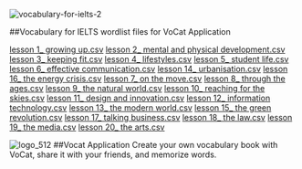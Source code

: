 
![vocabulary-for-ielts-2](https://github.com/user-attachments/assets/de8c88a3-29a9-4f58-a13f-73ea423f9fe7)

##Vocabulary for IELTS wordlist files for VoCat Application

[lesson 1_ growing up.csv](https://github.com/user-attachments/files/16708121/lesson.1_.growing.up.csv)
[lesson 2_ mental and physical development.csv](https://github.com/user-attachments/files/16708120/lesson.2_.mental.and.physical.development.csv)
[lesson 3_ keeping fit.csv](https://github.com/user-attachments/files/16708119/lesson.3_.keeping.fit.csv)
[lesson 4_ lifestyles.csv](https://github.com/user-attachments/files/16708118/lesson.4_.lifestyles.csv)
[lesson 5_ student life.csv](https://github.com/user-attachments/files/16708117/lesson.5_.student.life.csv)
[lesson 6_ effective communication.csv](https://github.com/user-attachments/files/16708115/lesson.6_.effective.communication.csv)
[lesson 14_ urbanisation.csv](https://github.com/user-attachments/files/16708114/lesson.14_.urbanisation.csv)
[lesson 16_ the energy crisis.csv](https://github.com/user-attachments/files/16708113/lesson.16_.the.energy.crisis.csv)
[lesson  7_ on the move.csv](https://github.com/user-attachments/files/16708112/lesson.7_.on.the.move.csv)
[lesson  8_ through the ages.csv](https://github.com/user-attachments/files/16708111/lesson.8_.through.the.ages.csv)
[lesson  9_ the natural world.csv](https://github.com/user-attachments/files/16708110/lesson.9_.the.natural.world.csv)
[lesson  10_ reaching for the skies.csv](https://github.com/user-attachments/files/16708109/lesson.10_.reaching.for.the.skies.csv)
[lesson  11_ design and innovation.csv](https://github.com/user-attachments/files/16708108/lesson.11_.design.and.innovation.csv)
[lesson  12_ information technology.csv](https://github.com/user-attachments/files/16708107/lesson.12_.information.technology.csv)
[lesson  13_ the modern world.csv](https://github.com/user-attachments/files/16708106/lesson.13_.the.modern.world.csv)
[lesson  15_ the green revolution.csv](https://github.com/user-attachments/files/16708105/lesson.15_.the.green.revolution.csv)
[lesson  17_ talking business.csv](https://github.com/user-attachments/files/16708104/lesson.17_.talking.business.csv)
[lesson  18_ the law.csv](https://github.com/user-attachments/files/16708103/lesson.18_.the.law.csv)
[lesson  19_ the media.csv](https://github.com/user-attachments/files/16708102/lesson.19_.the.media.csv)
[lesson  20_ the arts.csv](https://github.com/user-attachments/files/16708101/lesson.20_.the.arts.csv)


![logo_512](https://github.com/user-attachments/assets/af80a275-6a6a-4250-a02d-e4062ff9c23d)
##Vocat Application 
Create your own vocabulary book with VoCat, share it with your friends, and memorize words.
```https://vocat.devstory.co.kr/en
